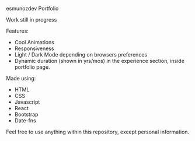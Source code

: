 esmunozdev Portfolio

Work still in progress

Features:
- Cool Animations
- Responsiveness
- Light / Dark Mode depending on browsers preferences
- Dynamic duration (shown in yrs/mos) in the experience section, inside portfolio page.

Made using:
- HTML
- CSS
- Javascript
- React
- Bootstrap
- Date-fns


Feel free to use anything within this repository, except personal information.
